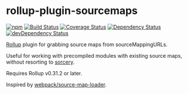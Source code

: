 # rollup-plugin-sourcemaps

[![npm](https://img.shields.io/npm/v/rollup-plugin-sourcemaps.svg)](https://www.npmjs.com/package/rollup-plugin-sourcemaps)
[![Build Status](https://img.shields.io/travis/maxdavidson/rollup-plugin-sourcemaps/master.svg)](https://travis-ci.org/maxdavidson/rollup-plugin-sourcemaps)
[![Coverage Status](https://img.shields.io/coveralls/maxdavidson/rollup-plugin-sourcemaps/master.svg)](https://coveralls.io/github/maxdavidson/rollup-plugin-sourcemaps?branch=master)
[![Dependency Status](https://img.shields.io/david/maxdavidson/rollup-plugin-sourcemaps.svg)](https://david-dm.org/maxdavidson/rollup-plugin-sourcemaps)
[![devDependency Status](https://img.shields.io/david/dev/maxdavidson/rollup-plugin-sourcemaps.svg)](https://david-dm.org/maxdavidson/rollup-plugin-sourcemaps#info=devDependencies)

[Rollup](https://rollupjs.org) plugin for grabbing source maps from sourceMappingURLs.

Useful for working with precompiled modules with existing source maps, without resorting to [sorcery](https://github.com/Rich-Harris/sorcery).

Requires Rollup v0.31.2 or later.

Inspired by [webpack/source-map-loader](https://github.com/webpack/source-map-loader).
